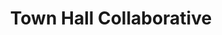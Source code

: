 ---
url: "https://www.townhallcollaborative.com/"
title: "Town Hall Collaborative"
headline: 'A gathering space with retail shops and restaurants. They provide a newsletter under the "connect" header at the bottom of their homepage.'
category: ["organization","events"]
os: ["web"]
pricing: ["free"]
literacyLevel: "0"
city: "Denver, CO, USA"
dateAdded: "2025-01-28T02:03:02.002Z"
feeds: ["Newsletter"]
---
